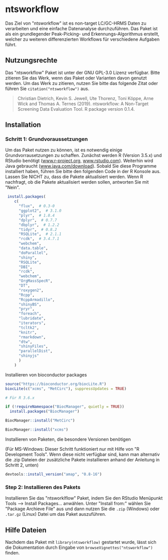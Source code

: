 
<!-- README.md is generated from README.Rmd. Please edit that file -->
ntsworkflow
===========

Das Ziel von "ntsworkflow" ist es non-target LC/GC-HRMS Daten zu verarbeiten und eine einfache Datenanalyse durchzuführen. Das Paket ist als ein grundlegender Peak-Picking- und Erkennungs-Algorithmus erstellt, welcher zu weiteren differenzierten Workflows für verschiedene Aufgaben führt.

Nutzungsrechte
--------------

Das "ntsworkflow" Paket ist unter der GNU GPL-3.0 Lizenz verfügbar. Bitte zitieren Sie das Werk, wenn das Paket oder Varianten davon genutzt werden. Um das Werk zu zitieren, nutzen Sie bitte das folgende Zitat oder führen Sie `citation("ntsworkflow")` aus.

> Christian Dietrich, Kevin S. Jewell, Ute Thorenz, Toni Köppe, Arne Wick and Thomas A. Ternes (2019). ntsworkflow: A Non-Target Screening Data Evaluation Tool. R package version 0.1.4.

Installation
------------

### Schritt 1: Grundvoraussetzungen

Um das Paket nutzen zu können, ist es notwendig einige Grundvorrausetzungen zu schaffen. Zunächst werden R (Version 3.5.x) und RStudio benötigt (www.r-project.org, www.rstudio.com). Weiterhin wird Java gebraucht (www.java.com/download). Sobald Sie diese Programme installiert haben, führen Sie bitte den folgenden Code in der R Konsole aus. Lassen Sie NICHT zu, dass die Pakete aktualisiert werden. Wenn R nachfragt, ob die Pakete aktualisiert werden sollen, antworten Sie mit "Nein".

``` r
 install.packages(
    c(
      "flux",  # 0.3-0
      "ggplot2",  # 3.1.0
      "plyr",  # 1.8.4
      "dplyr",  # 0.7.7 
      "dbplyr",  # 1.2.2
      "tidyr",  # 0.8.2
      "RSQLite",  # 2.1.1
      "rcdk",  # 3.4.7.1
      "webchem",
      "data.table",
      "doParallel",
      "shiny",
      "RSQLite",
      "DBI",
      "rcdk",
      "webchem",
      "OrgMassSpecR",
      "DT",
      "roxygen2",
      "Rcpp",
      "RcppArmadillo",
      "shinyBS",
      "pryr",
      "foreach",
      "lubridate",
      "iterators",
      "tcltk2",
      "knitr",
      "rmarkdown",
      "dtw",
      "shinyFiles",
      "parallelDist",
      "shinyjs"
      )
    )
```

Installieren von bioconductor packages

``` r
source("https://bioconductor.org/biocLite.R")
biocLite(c("xcms", "MetCirc"), suppressUpdates = TRUE)

# Für R 3.6.x

if (!requireNamespace("BiocManager", quietly = TRUE))
  install.packages("BiocManager")

BiocManager::install("MetCirc")

BiocManager::install("xcms")
```

Installieren von Paketen, die besondere Versionen benötigen

(Für MS-Windows: Dieser Schritt funktioniert nur mit Hilfe von "R Development Tools". Wenn diese nicht verfügbar sind, kann man alternativ die .zip Dateien der zusätzliche Pakete installieren anhand der Anleitung in Schritt 2, unten)

``` r
devtools::install_version("amap", "0.8-16")
```

### Step 2: Installieren des Pakets

Installieren Sie das "ntsworklflow" Paket, indem Sie den RStudio Menüpunkt Tools --&gt; Install Packages... anwählen. Unter "Install from:" wählen Sie "Package Archieve File" aus und dann nutzen Sie die `.zip` (Windows) oder `.tar.gz` (Linux) Datei um das Paket auszuführen.

Hilfe Dateien
-------------

Nachdem das Paket mit `library(ntsworkflow)` gestartet wurde, lässt sich die Dokumentation durch Eingabe von `browseVignettes("ntsworkflow")` finden.
